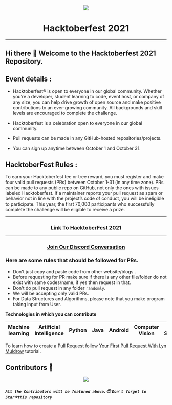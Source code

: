 <p align="center"><img src="https://github.com/cscodershub/Hacktoberfest-2021/blob/main/HACKTOBER%20FEST%202021.png"></p>
<h1 align="center"> Hacktoberfest 2021 </h1>

***


## Hi there 👋 Welcome to the Hacktoberfest 2021 Repository.

## Event details :

- Hacktoberfest® is open to everyone in our global community. Whether you’re a developer, student learning to code, event host, or company of any size, you can help drive growth of open source and make positive contributions to an ever-growing community. All backgrounds and skill levels are encouraged to complete the challenge.

- Hacktoberfest is a celebration open to everyone in our global community.
- Pull requests can be made in any GitHub-hosted repositories/projects.

- You can sign up anytime between October 1 and October 31.

## HacktoberFest Rules :

To earn your Hacktoberfest tee or tree reward, you must register and make four valid pull requests (PRs) between October 1-31 (in any time zone). PRs can be made to any public repo on GitHub, not only the ones with issues labeled Hacktoberfest. If a maintainer reports your pull request as spam or behavior not in line with the project’s code of conduct, you will be ineligible to participate. This year, the first 70,000 participants who successfully complete the challenge will be eligible to receive a prize.
***

<h3 align="center">
    <a href="https://hacktoberfest.digitalocean.com/">
        Link To HacktoberFest 2021
    </a>
</h3>

***

<h3 align="center">
    <a href="https://discord.com/invite/K5K9Yaz">
       Join Our Discord Conversation
    </a>
</h3>

### Here are some rules that should be followed for PRs.
- Don't just copy and paste code from other website/blogs .
- Before requesting for PR make sure if there is any other file/folder do not exist with same codes/name, if yes then request in that.
- Don't do pull request in any folder `randomly`.
- We will be accepting only valid PRs.
- For Data Structures and Algorithms, please note that you make program taking input from User.

**Technologies in which you can contribute**

| Machine learning | Artificial Intelligence | Python | Java | Android | Computer Vision | Cyber Security | C | C++ | Bash | JavaScript |
| --- | --- | --- | --- | --- | --- | --- | --- | --- | -- | -- |

To learn how to create a Pull Request follow [Your First Pull Request With Lyn Muldrow](https://www.youtube.com/watch?v=jZtECuvNRiw) tutorial.

## Contributors 🦸

<p align="center">
  <a href="https://github.com/cscodershub/cscodershub-community/contributors"><img src="https://contributors-img.web.app/image?repo=cscodershub/cscodershub-community" /></a>
</p>

##### **`All the Contributors will be featured above.`:heart_eyes: `Don't forget to Star`:star:`this repository`**

